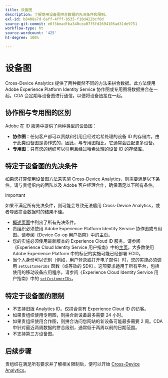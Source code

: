 ```yaml
---
title: 设备图
description: 了解使用设备图拼合数据的先决条件和限制。
exl-id: b8408a7d-6aff-4fff-b535-f10d422bcf0d
source-git-commit: e6f3beadfba340cea07f5fd2694105ad31de9751
workflow-type: ht
source-wordcount: '425'
ht-degree: 100%

---
```


# 设备图

Cross-Device Analytics 提供了两种截然不同的方法来拼合数据。此方法使用 Adobe Experience Platform Identity Service 协作图或专用图将数据拼合在一起。CDA 会定期与设备图进行通信，以便将设备链接在一起。

## 协作图与专用图的区别

Adobe 在 ID 服务中提供了两种类型的设备图：

* **协作图**：任何客户都可以贡献和引用且经过哈希处理的设备 ID 的存储库。由于此类设备图是协作式的，因此，与专用图相比，它通常会匹配更多设备。
* **专用图**：只有您的组织可以引用且经过哈希处理的设备 ID 的存储库。

## 特定于设备图的先决条件

如果您打算使用设备图方法来实施 Cross-Device Analytics，则需要满足以下条件。请与贵组织内的团队以及 Adobe 客户经理合作，确保满足以下所有条件。

>[!IMPORTANT]
>
>如果不满足所有先决条件，则可能会导致无法启用 Cross-Device Analytics，或者导致拼合数据时的结果不佳。

* [概述页面](overview.md)中列出了所有先决条件。
* 贵组织必须使用 Adobe Experience Platform Identity Service 协作图或专用图。请参阅《Device Co-op 用户指南》中的[主页](https://experienceleague.adobe.com/docs/device-co-op/using/home.html?lang=zh-Hans)。
* 您的实施必须使用最新版本的 Experience Cloud ID 服务。请参阅《Experience Cloud Identity Service 用户指南》中的[主页](https://experienceleague.adobe.com/docs/id-service/using/home.html?lang=zh-Hans)。大多数使用 Adobe Experience Platform 中的标记的实施可能已经部署 ECID。
* 当个人身份可以识别（例如，用户登录或打开电子邮件）时，您的实施必须调用 `setCustomerIDs` 函数（或等效的 SDK）。这项要求适用于所有平台，包括使用的移动设备应用程序。请参阅《Experience Cloud Identity Service 用户指南》中的 [`setCustomerIDs`](https://experienceleague.adobe.com/docs/id-service/using/id-service-api/methods/setcustomerids.html?lang=zh-Hans)。

## 特定于设备图的限制

* 不支持旧版 Analytics ID。仅拼合具有 Experience Cloud ID 的访客。
* 如果贵组织使用专用图，则拼合新设备最多需要 24 小时。
* 如果贵组织使用合作图，则拼合访问您网站的新设备可能最多需要 2 周。CDA 中针对最近两周数据的拼合级别，通常低于两周以前的日期范围。
* 不支持第三方设备图。

## 后续步骤

贵组织在满足所有要求并了解相关限制后，便可以开始 [Cross-Device Analytics](setup.md)。
